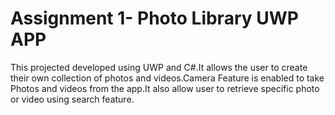# Assignment 1- Photo Library UWP APP
This projected developed using UWP and C#.It allows the user to create their own collection of photos and videos.Camera Feature is enabled to take Photos and videos from the app.It also allow user to retrieve specific photo or video using search feature.
